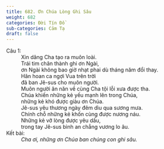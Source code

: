 ```yaml
---
title: 682. Ơn Chúa Lòng Ghi Sâu
weight: 682
categories: Đời Tín Đồ
sub-categories: Cảm Tạ
draft: false
---
```

<dl><dt>Câu 1:</dt><dd data-verse="1">Xin dâng Cha tạo ra muôn loài. <br/>Trái tim chân thành ghi ơn Ngài, <br/>ơn Ngài không bao giờ nhạt phai dù tháng năm đổi thay. <br/>Hân hoan ca ngợi Vua trên trời <br/>đã ban Jê-sus cho muôn người. <br/>Muôn người ăn năn về cùng Cha tội lỗi xưa được tha. <br/>Chúa khiến những kẻ yếu mạnh lên trong Chúa, <br/>những kẻ khó được giàu ơn Chúa. <br/>Jê-sus yêu thương ngày đêm dìu qua sương mưa. <br/>Chính chỗ những kẻ khốn cùng được nương náu. <br/>Những kẻ vỡ lòng được yêu dấu, <br/>trong tay Jê-sus bình an chẳng vương lo âu. </dd><dt>Kết bài:</dt><dd data-end="1"><em>Cha ơi, những ơn Chúa ban chúng con ghi sâu. </em></dd></dl>